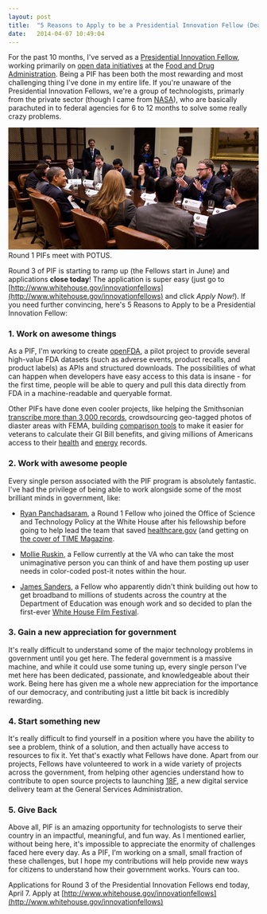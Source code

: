 ```yaml
---
layout: post
title:  "5 Reasons to Apply to be a Presidential Innovation Fellow (Deadline is Today)!"
date:   2014-04-07 10:49:04
---
```


For the past 10 months, I've served as a [Presidential Innovation Fellow](http://www.whitehouse.gov/innovationfellows), working primarily on [open data initiatives](http://open.fda.gov) at the [Food and Drug Administration](http://www.fda.gov). Being a PIF has been both the most rewarding and most challenging thing I've done in my entire life. If you're unaware of the Presidential Innovation Fellows, we're a group of technologists, primarly from the private sector (though I came from [NASA](http://www.nasa.gov)), who are basically parachuted in to federal agencies for 6 to 12 months to solve some really crazy problems. 

<div class="image">
	<img src="/static/img/posts/pifs.jpg" alt="Round 1 PIFs meet the President">
	<div class="image-caption">Round 1 PIFs meet with POTUS.</div>
</div>

Round 3 of PIF is starting to ramp up (the Fellows start in June) and applications **close today**! The application is super easy (just go to [http://www.whitehouse.gov/innovationfellows](http://www.whitehouse.gov/innovationfellows) and click *Apply Now!*). If you need further convincing, here's 5 Reasons to Apply to be a Presidential Innovation Fellow:

### 1. Work on awesome things
As a PIF, I'm working to create [openFDA](http://open.fda.gov), a pilot project to provide several high-value FDA datasets (such as adverse events, product recalls, and product labels) as APIs and structured downloads. The possibilities of what can happen when developers have easy access to this data is insane - for the first time, people will be able to query and pull this data directly from FDA in a machine-readable and queryable format.

Other PIFs have done even cooler projects, like helping the Smithsonian [transcribe more than 3,000 records](https://transcription.si.edu/), crowdsourcing geo-tagged photos of diaster areas with FEMA, building [comparison tools](http://department-of-veterans-affairs.github.io/gi-bill-comparison-tool/) to make it easier for veterans to calculate their GI Bill benefits, and giving millions of Americans access to their [health](http://www.healthit.gov/patients-families/blue-button/about-blue-button) and [energy](http://www.whitehouse.gov/blog/2013/12/05/expanded-green-button-will-reach-federal-agencies-and-more-american-energy-consumers) records.

### 2. Work with awesome people
Every single person associated with the PIF program is absolutely fantastic. I've had the privilege of being able to work alongside some of the most brilliant minds in government, like:

- [Ryan Panchadsaram](https://twitter.com/rypan), a Round 1 Fellow who joined the Office of Science and Technology Policy at the White House after his fellowship before going to help lead the team that saved [healthcare.gov](http://www.healthcare.gov) (and getting on [the cover of TIME Magazine](https://twitter.com/TIME/status/439012651507539968).

- [Mollie Ruskin](https://twitter.com/mollieruskin), a Fellow currently at the VA who can take the most unimaginative person you can think of and have them posting up user needs in color-coded post-it notes within the hour.

- [James Sanders](https://twitter.com/jamestsanders), a Fellow who apparently didn't think building out how to get broadband to millions of students across the country at the Department of Education was enough work and so decided to plan the first-ever [White House Film Festival](http://www.whitehouse.gov/FilmFestival).

### 3. Gain a new appreciation for government
It's really difficult to understand some of the major technology problems in government until you get here. The federal government is a massive machine, and while it could use some tuning up, every single person I've met here has been dedicated, passionate, and knowledgeable about their work. Being here has given me a whole new appreciation for the importance of our democracy, and contributing just a little bit back is incredibly rewarding.

### 4.  Start something new
It's really difficult to find yourself in a position where you have the ability to see a problem, think of a solution, and then actually have access to resources to fix it. Yet that's exactly what Fellows have done. Apart from our projects, Fellows have volunteered to work in a wide variety of projects across the government, from helping other agencies understand how to contribute to open source projects to launching [18F](https://18f.gsa.gov), a new digital service delivery team at the General Services Administration.

### 5. Give Back
Above all, PIF is an amazing opportunity for technologists to serve their country in an impactful, meaningful, and fun way. As I mentioned earlier, without being here, it's impossible to appreciate the enormity of challenges faced here every day. As a PIF, I'm working on a small, small fraction of these challenges, but I hope my contributions will help provide new ways for citizens to understand how their government works. Yours can too.


Applications for Round 3 of the Presidential Innovation Fellows end today, April 7. Apply at [http://www.whitehouse.gov/innovationfellows](http://www.whitehouse.gov/innovationfellows)